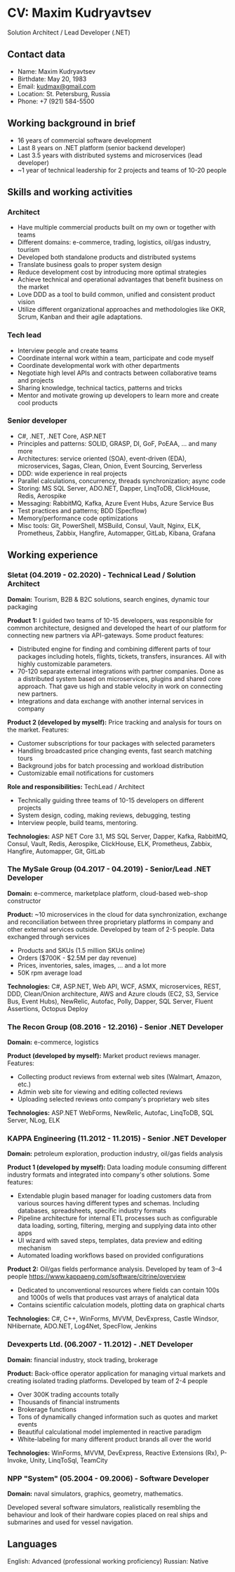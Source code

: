 # CV: Maxim Kudryavtsev
Solution Architect /
Lead Developer (.NET)


## Contact data
* Name: Maxim Kudryavtsev
* Birthdate: May 20, 1983
* Email:	kudmax@gmail.com
* Location:	St. Petersburg, Russia
* Phone:	+7 (921) 584-5500


## Working background in brief
* 16 years of commercial software development
* Last 8 years on .NET platform (senior backend developer)
* Last 3.5 years with distributed systems and microservices (lead developer)
* ~1 year of technical leadership for 2 projects and teams of 10-20 people


## Skills and working activities
### Architect
* Have multiple commercial products built on my own or together with teams
* Different domains: e-commerce, trading, logistics, oil/gas industry, tourism  
* Developed both standalone products and distributed systems
* Translate business goals to proper system design
* Reduce development cost by introducing more optimal strategies
* Achieve technical and operational advantages that benefit business on the market
* Love DDD as a tool to build common, unified and consistent product vision 
* Utilize different organizational approaches and methodologies like OKR, Scrum, Kanban and their agile adaptations.

### Tech lead
* Interview people and create teams
* Coordinate internal work within a team, participate and code myself
* Coordinate developmental work with other departments
* Negotiate high level APIs and contracts between collaborative teams and projects
* Sharing knowledge, technical tactics, patterns and tricks 
* Mentor and motivate growing up developers to learn more and create cool products

### Senior developer
* C#, .NET, .NET Core, ASP.NET
* Principles and patterns: SOLID, GRASP, DI, GoF, PoEAA, ... and many more
* Architectures: service oriented (SOA), event-driven (EDA), microservices, Sagas, Clean, Onion, Event Sourcing, Serverless
* DDD: wide experience in real projects
* Parallel calculations, concurrency, threads synchronization; async code
* Storing: MS SQL Server, ADO.NET, Dapper, LinqToDB, ClickHouse, Redis, Aerospike
* Messaging: RabbitMQ, Kafka, Azure Event Hubs, Azure Service Bus
* Test practices and patterns; BDD (Specflow)
* Memory/performance code optimizations
* Misc tools: Git, PowerShell, MSBuild, Consul, Vault, Nginx, ELK, Prometheus, Zabbix, Hangfire, Automapper, GitLab, Kibana, Grafana


## Working experience

### Sletat (04.2019 - 02.2020) - Technical Lead / Solution Architect

**Domain:** Tourism, B2B & B2C solutions, search engines, dynamic tour packaging

**Product 1:** I guided two teams of 10-15 developers, was responsible for common architecture, designed and developed the heart of our platform for connecting new partners via API-gateways. Some product features:
* Distributed engine for finding and combining different parts of tour packages including hotels, flights, tickets, transfers, insurances. All with highly customizable parameters. 
* 70-120 separate external integrations with partner companies. Done as a distributed system based on microservices, plugins and shared core approach. That gave us high and stable velocity in work on connecting new partners.
* Integrations and data exchange with another internal services in company 

**Product 2 (developed by myself):** Price tracking and analysis for tours on the market. Features:
* Customer subscriptions for tour packages with selected parameters
* Handling broadcasted price changing events, fast search matching tours
* Background jobs for batch processing and workload distribution
* Customizable email notifications for customers

**Role and responsibilities:** TechLead / Architect
* Technically guiding three teams of 10-15 developers on different projects
* System design, coding, making reviews, debugging, testing
* Interview people, build teams, mentoring.

**Technologies:** ASP NET Core 3.1, MS SQL Server, Dapper, Kafka, RabbitMQ, Consul, Vault, Redis, Aerospike, ClickHouse, ELK, Prometheus, Zabbix, Hangfire, Automapper, Git, GitLab


### The MySale Group (04.2017 - 04.2019) - Senior/Lead .NET Developer

**Domain:** e-commerce, marketplace platform, cloud-based web-shop constructor

**Product:** ~10 microservices in the cloud for data synchronization, exchange and reconciliation between three proprietary platforms in company and other external services outside. Developed by team of 2-5 people. Data exchanged through services
* Products and SKUs (1.5 million SKUs online) 
* Orders ($700K - $2.5M per day revenue)
* Prices, inventories, sales, images, ... and a lot more
* 50K rpm average load

**Technologies:** C#, ASP.NET, Web API, WCF, ASMX, microservices, REST, DDD, Clean/Onion architecture, AWS and Azure clouds (EC2, S3, Service Bus, Event Hubs), NewRelic, Autofac, Polly, Dapper, SQL Server, Fluent Assertions, Octopus Deploy


### The Recon Group (08.2016 - 12.2016) - Senior .NET Developer

**Domain:** e-commerce, logistics

**Product (developed by myself):** Market product reviews manager. Features:
* Collecting product reviews from external web sites (Walmart, Amazon, etc.)
* Admin web site for viewing and editing collected reviews
* Uploading selected reviews onto company's proprietary web sites

**Technologies:** ASP.NET WebForms, NewRelic, Autofac, LinqToDB, SQL Server, NLog, ELK


### KAPPA Engineering (11.2012 - 11.2015) - Senior .NET Developer

**Domain:** petroleum exploration, production industry, oil/gas fields analysis

**Product 1 (developed by myself):** Data loading module consuming different industry formats and integrated into company's other solutions. Some features:
* Extendable plugin based manager for loading customers data from various sources having different types and schemas. Including databases, spreadsheets, specific industry formats 
* Pipeline architecture for internal ETL processes such as configurable data loading, sorting, filtering, merging and supplying data into other apps
* UI wizard with saved steps, templates, data preview and editing mechanism
* Automated loading workflows based on provided configurations

**Product 2:** Oil/gas fields performance analysis. Developed by team of 3–4 people 
https://www.kappaeng.com/software/citrine/overview
* Dedicated to unconventional resources where fields can contain 100s and 1000s of wells that produces vast arrays of analytical data
* Contains scientific calculation models, plotting data on graphical charts

**Technologies:** C#, C++, WinForms, MVVM, DevExpress, Castle Windsor, NHibernate, ADO.NET, Log4Net, SpecFlow, Jenkins


### Devexperts Ltd. (06.2007 - 11.2012) - .NET Developer

**Domain:** financial industry, stock trading, brokerage

**Product:** Back-office operator application for managing virtual markets and creating isolated trading platforms. Developed by team of 2-4 people
* Over 300K trading accounts totally
* Thousands of financial instruments
* Brokerage functions
* Tons of dynamically changed information such as quotes and market events
* Beautiful calculational model implemented in reactive paradigm
* White-labeling for many different product brands all over the world

**Technologies:** WinForms, MVVM, DevExpress, Reactive Extensions (Rx), P-Invoke, Unity, LinqToSql, TeamCity


### NPP "System" (05.2004 - 09.2006) - Software Developer

**Domain:** naval simulators, graphics, geometry, mathematics.

Developed several software simulators, realistically resembling the behaviour and look of their hardware copies placed on real ships and submarines and used for vessel navigation. 


## Languages
English:	Advanced (professional working proficiency)
Russian:	Native


